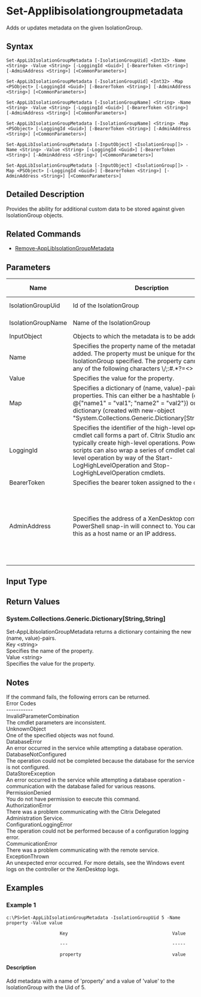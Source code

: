﻿
# Set-Applibisolationgroupmetadata
Adds or updates metadata on the given IsolationGroup.
## Syntax
```
Set-AppLibIsolationGroupMetadata [-IsolationGroupUid] <Int32> -Name <String> -Value <String> [-LoggingId <Guid>] [-BearerToken <String>] [-AdminAddress <String>] [<CommonParameters>]

Set-AppLibIsolationGroupMetadata [-IsolationGroupUid] <Int32> -Map <PSObject> [-LoggingId <Guid>] [-BearerToken <String>] [-AdminAddress <String>] [<CommonParameters>]

Set-AppLibIsolationGroupMetadata [-IsolationGroupName] <String> -Name <String> -Value <String> [-LoggingId <Guid>] [-BearerToken <String>] [-AdminAddress <String>] [<CommonParameters>]

Set-AppLibIsolationGroupMetadata [-IsolationGroupName] <String> -Map <PSObject> [-LoggingId <Guid>] [-BearerToken <String>] [-AdminAddress <String>] [<CommonParameters>]

Set-AppLibIsolationGroupMetadata [-InputObject] <IsolationGroup[]> -Name <String> -Value <String> [-LoggingId <Guid>] [-BearerToken <String>] [-AdminAddress <String>] [<CommonParameters>]

Set-AppLibIsolationGroupMetadata [-InputObject] <IsolationGroup[]> -Map <PSObject> [-LoggingId <Guid>] [-BearerToken <String>] [-AdminAddress <String>] [<CommonParameters>]
```
## Detailed Description
Provides the ability for additional custom data to be stored against given IsolationGroup objects.


## Related Commands

* [Remove-AppLibIsolationGroupMetadata](../Remove-AppLibIsolationGroupMetadata/)
## Parameters
| Name   | Description | Required? | Pipeline Input | Default Value |
| --- | --- | --- | --- | --- |
| IsolationGroupUid | Id of the IsolationGroup | true | true (ByValue, ByPropertyName) |  |
| IsolationGroupName | Name of the IsolationGroup | true | true (ByValue, ByPropertyName) |  |
| InputObject | Objects to which the metadata is to be added. | true | true (ByValue) |  |
| Name | Specifies the property name of the metadata to be added. The property must be unique for the IsolationGroup specified. The property cannot contain any of the following characters \\/;:#.\*?=&lt;&gt;|\[\]()"' | true | false |  |
| Value | Specifies the value for the property. | true | false |  |
| Map | Specifies a dictionary of (name, value)-pairs for the properties. This can either be a hashtable (created with @{"name1" = "val1"; "name2" = "val2"}) or a string dictionary (created with new-object "System.Collections.Generic.Dictionary\[String,String\]"). | true | true (ByValue) |  |
| LoggingId | Specifies the identifier of the high-level operation this cmdlet call forms a part of. Citrix Studio and Director typically create high-level operations. PowerShell scripts can also wrap a series of cmdlet calls in a high-level operation by way of the Start-LogHighLevelOperation and Stop-LogHighLevelOperation cmdlets. | false | false |  |
| BearerToken | Specifies the bearer token assigned to the calling user | false | false |  |
| AdminAddress | Specifies the address of a XenDesktop controller the PowerShell snap-in will connect to. You can provide this as a host name or an IP address. | false | false | Localhost. Once a value is provided by any cmdlet, this value becomes the default. |

## Input Type

### 

## Return Values

### System.Collections.Generic.Dictionary\[String,String\]
Set-AppLibIsolationGroupMetadata returns a dictionary containing the new (name, value)-pairs.<br>                    Key &lt;string&gt;<br>                    Specifies the name of the property.<br>                    Value &lt;string&gt;<br>        Specifies the value for the property.
## Notes
If the command fails, the following errors can be returned.<br>    Error Codes<br>    -----------<br>    InvalidParameterCombination<br>        The cmdlet parameters are inconsistent.<br>    UnknownObject<br>        One of the specified objects was not found.<br>    DatabaseError<br>        An error occurred in the service while attempting a database operation.<br>    DatabaseNotConfigured<br>        The operation could not be completed because the database for the service is not configured.<br>    DataStoreException<br>        An error occurred in the service while attempting a database operation - communication with the database failed for various reasons.<br>    PermissionDenied<br>        You do not have permission to execute this command.<br>    AuthorizationError<br>        There was a problem communicating with the Citrix Delegated Administration Service.<br>    ConfigurationLoggingError<br>        The operation could not be performed because of a configuration logging error.<br>    CommunicationError<br>        There was a problem communicating with the remote service.<br>    ExceptionThrown<br>        An unexpected error occurred.  For more details, see the Windows event logs on the controller or the XenDesktop logs.
## Examples

### Example 1
```
c:\PS>Set-AppLibIsolationGroupMetadata -IsolationGroupUid 5 -Name property -Value value

                    Key                                       Value

                    ---                                       -----

                    property                                  value
```
#### Description
Add metadata with a name of 'property' and a value of 'value' to the IsolationGroup with the Uid of 5.
